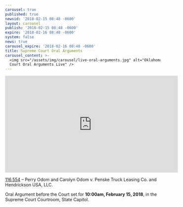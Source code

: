 ```yaml
---
carousel: true
published: true
newsid: '2018-02-15 08:48 -0600'
layout: carousel
publish: '2018-02-15 08:48 -0600'
expire: '2018-02-16 08:48 -0600'
system: false
news: true
carousel_expire: '2018-02-16 08:48 -0600'
title: Supreme Court Oral Arguments
carousel_content: >-
  <img src="/assets/img/carousel/live-oral-arguments.jpg" alt="Oklahoma Supreme
  Court Oral Arguments Live" />
---
```

<iframe width="560" height="315" src="https://www.youtube.com/embed/b47CjAYDZaA" frameborder="0" allowfullscreen></iframe>

[116,554](http://www.oscn.net/dockets/GetCaseInformation.aspx?db=appellate&number=116554) – Perry Odom and Carolyn Odom v. Penske Truck Leasing Co. and Hendrickson USA, LLC.

Oral Argument before the Court set for **10:00am, February 15, 2018**, in the Supreme Court Courtroom, State Capitol.
